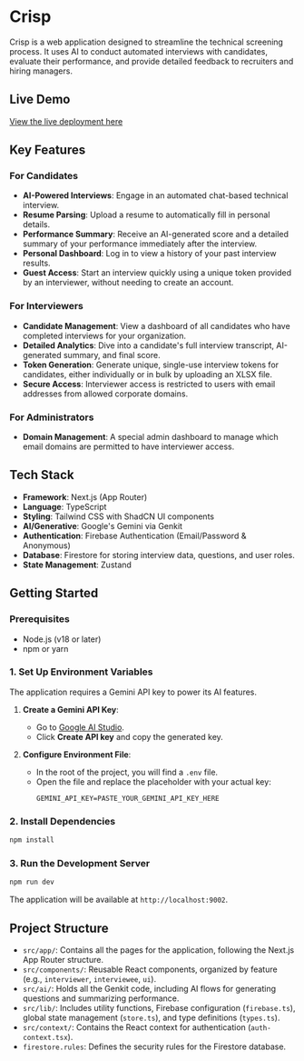 # Crisp

Crisp is a web application designed to streamline the technical screening process. It uses AI to conduct automated interviews with candidates, evaluate their performance, and provide detailed feedback to recruiters and hiring managers.

## Live Demo

[View the live deployment here](https://ai-interview-ace.vercel.app/)

## Key Features

### For Candidates
- **AI-Powered Interviews**: Engage in an automated chat-based technical interview.
- **Resume Parsing**: Upload a resume to automatically fill in personal details.
- **Performance Summary**: Receive an AI-generated score and a detailed summary of your performance immediately after the interview.
- **Personal Dashboard**: Log in to view a history of your past interview results.
- **Guest Access**: Start an interview quickly using a unique token provided by an interviewer, without needing to create an account.

### For Interviewers
- **Candidate Management**: View a dashboard of all candidates who have completed interviews for your organization.
- **Detailed Analytics**: Dive into a candidate's full interview transcript, AI-generated summary, and final score.
- **Token Generation**: Generate unique, single-use interview tokens for candidates, either individually or in bulk by uploading an XLSX file.
- **Secure Access**: Interviewer access is restricted to users with email addresses from allowed corporate domains.

### For Administrators
- **Domain Management**: A special admin dashboard to manage which email domains are permitted to have interviewer access.

## Tech Stack

- **Framework**: Next.js (App Router)
- **Language**: TypeScript
- **Styling**: Tailwind CSS with ShadCN UI components
- **AI/Generative**: Google's Gemini via Genkit
- **Authentication**: Firebase Authentication (Email/Password & Anonymous)
- **Database**: Firestore for storing interview data, questions, and user roles.
- **State Management**: Zustand

## Getting Started

### Prerequisites
- Node.js (v18 or later)
- npm or yarn

### 1. Set Up Environment Variables

The application requires a Gemini API key to power its AI features.

1.  **Create a Gemini API Key**:
    - Go to [Google AI Studio](https://makersuite.google.com/app/apikey).
    - Click **Create API key** and copy the generated key.

2.  **Configure Environment File**:
    - In the root of the project, you will find a `.env` file.
    - Open the file and replace the placeholder with your actual key:
      ```
      GEMINI_API_KEY=PASTE_YOUR_GEMINI_API_KEY_HERE
      ```

### 2. Install Dependencies

```bash
npm install
```

### 3. Run the Development Server

```bash
npm run dev
```

The application will be available at `http://localhost:9002`.

## Project Structure

- `src/app/`: Contains all the pages for the application, following the Next.js App Router structure.
- `src/components/`: Reusable React components, organized by feature (e.g., `interviewer`, `interviewee`, `ui`).
- `src/ai/`: Holds all the Genkit code, including AI flows for generating questions and summarizing performance.
- `src/lib/`: Includes utility functions, Firebase configuration (`firebase.ts`), global state management (`store.ts`), and type definitions (`types.ts`).
- `src/context/`: Contains the React context for authentication (`auth-context.tsx`).
- `firestore.rules`: Defines the security rules for the Firestore database.
